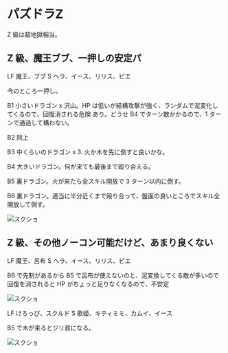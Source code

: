 # パズドラZ

Z 級は超地獄相当。

## Z 級、魔王ブブ、一押しの安定パ

LF 魔王、ブブ
S  ヘラ、イース、リリス、ピエ

今のところ一押し。

B1 小さいドラゴン x 沢山。HP は低いが結構攻撃が強く、ランダムで泥変化してくるので、回復消される危険
あり。どうせ B4 でターン数かかるので、1 ターンで通過して構わない。

B2 同上

B3 中くらいのドラゴン x 3. 火か木を先に倒すと良いかな。

B4 大きいドラゴン。何が来ても最後まで殴り合える。

B5 裏ドラゴン。火が来たら全スキル開放で 3 ターン以内に倒す。

B6 裏ドラゴン。適当に半分近くまで殴り合って、盤面の良いところでスキル全開放して倒す。

![スクショ](http://i.imgur.com/WsLlxmll.jpg )

## Z 級、その他ノーコン可能だけど、あまり良くない

LF 魔王、呂布
S  ヘラ、イース、リリス、ピエ

B6 で先制があるから B5 で呂布が使えないのと、泥変換してくる敵が多いので回復を消されると HP
がちょっと足りなくなるので、不安定

![スクショ](http://i.imgur.com/1aczshol.jpg )

LF けろっぴ、スクルド
S  歌姫、キティミミ、カムイ、イース

B5 で木が来るとジリ貧になる。

![スクショ](http://i.imgur.com/Rlw5zoKl.jpg )

<!-- vim: set tw=90 filetype=markdown : -->

